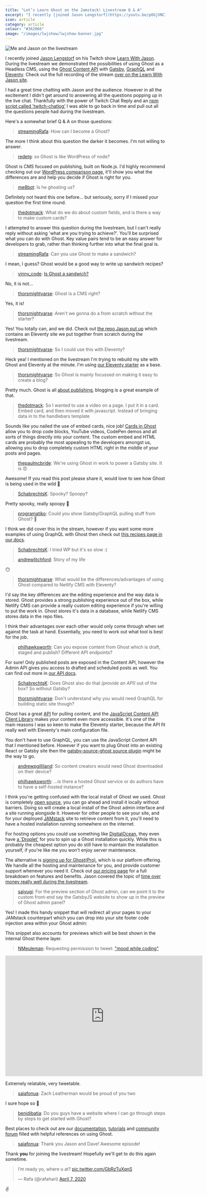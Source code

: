 ```yaml
---
title: "Let’s Learn Ghost on the Jamstack! Livestream Q & A"
excerpt: "I recently [joined Jason Lengstorf](https://youtu.be/pOGjVNC1sk4) on his Twitch show [Learn With Jason](https://www.learnwithjason.dev/). During the livestream we demonstrated the possibilities of using Ghost as a Headless CMS, using the [Ghost Content API](https://ghost.org/docs/api/v3/javascript/content/) with [Gatsby](https://ghost.org/docs/api/v3/gatsby/), [GraphQL](https://ghost.org/docs/api/v3/gatsby/graphql-recipes-for-ghost/) and [Eleventy](https://ghost.org/docs/api/v3/eleventy/)."
icon: article
category: article
colour: "#362066"
image: "/images/lwjshow/lwjshow-banner.jpg"
---
```


![Me and Jason on the livestream](/images/lwjshow/lwjshow-banner.jpg)

I recently joined [Jason Lengstorf](https://twitter.com/jlengstorf) on his Twitch show [Learn With Jason](https://www.learnwithjason.dev/). During the livestream we demonstrated the possibilities of using Ghost as a Headless CMS, using the [Ghost Content API](https://ghost.org/docs/api/v3/javascript/content/) with [Gatsby](https://ghost.org/docs/api/v3/gatsby/), [GraphQL](https://ghost.org/docs/api/v3/gatsby/graphql-recipes-for-ghost/) and [Eleventy](https://ghost.org/docs/api/v3/eleventy/). Check out the full recording of the stream [over on the Learn With Jason site](https://www.learnwithjason.dev/let-s-learn-ghost-on-the-jamstack).

I had a great time chatting with Jason and the audience. However in all the excitement I didn't get around to answering all the questions popping up in the live chat. Thankfully with the power of Twitch Chat Reply and an [npm script called 'twitch-chatlog'](https://github.com/freaktechnik/twitch-chatlog) I was able to go back in time and pull out all the questions people had during the livestream.

Here's a somewhat brief Q & A on those questions:

> [streamingRafa](https://twitch.tv/streamingRafa/): How can I become a Ghost?

The more I think about this question the darker it becomes. I'm not willing to answer.

> [redetg](https://twitch.tv/redetg/): so Ghost is like WordPress of node?

Ghost is CMS focused on publishing, built on Node.js. I'd highly recommend checking out our [WordPress comparison page](https://ghost.org/vs/wordpress/), it'll show you what the differences are and help you decide if Ghost is right for you.

> [me8bot](https://twitch.tv/me8bot/): Is he ghosting us?

Definitely not heard this one before… but seriously, sorry if I missed your question the first time round.

> [thedotmack](https://twitch.tv/thedotmack/): What do we do about custom fields, and is there a way to make custom cards?

I attempted to answer this question during the livestream, but I can't really reply without asking 'what are you trying to achieve?'. You'll be surprised what you can do with Ghost. Key value pairs tend to be an easy answer for developers to grab, rather than thinking further into what the final goal is.

> [streamingRafa](https://twitch.tv/streamingRafa/): Can you use Ghost to make a sandwich?

I mean, I guess? Ghost would be a good way to write up sandwich recipes? 

> [vinny_code](https://twitch.tv/vinny_code/): [Is Ghost a sandwich?](https://isthisasandwich.netlify.com/)

No, it is not…

> [thorsmightyarse](https://twitch.tv/thorsmightyarse/): Ghost is a CMS right?

Yes, it is!

> [thorsmightyarse](https://twitch.tv/thorsmightyarse/): Aren't we gonna do a from scratch without the starter?

Yes! You totally can, and we did. Check out [the repo Jason put up](https://github.com/jlengstorf/lets-learn-ghost) which contains an Eleventy site we put together from scratch during the livestream.

> [thorsmightyarse](https://twitch.tv/thorsmightyarse/): So I could use this with Eleventy?

Heck yea! I mentioned on the livestream I'm trying to rebuild my site with Ghost and Eleventy at the minute. I'm using [our Eleventy starter](https://github.com/TryGhost/eleventy-starter-ghost) as a base.

> [thorsmightyarse](https://twitch.tv/thorsmightyarse/): So Ghost is mainly focussed on making it easy to create a blog?

Pretty much. Ghost is all [about publishing](https://ghost.org/features/), blogging is a great example of that.

> [thedotmack](https://twitch.tv/thedotmack/): So I wanted to use a video on a page. I put it in a card. Embed card, and then moved it with javascript. Instead of bringing data in to the handlebars template

Sounds like you nailed the use of embed cards, nice job! [Cards in Ghost](https://ghost.org/faq/using-the-editor/#using-the-dynamic-menu) allow you to drop code blocks, YouTube videos, CodePen demos and all sorts of things directly into your content. The custom embed and HTML cards are probably the most appealing to the developers amongst us, allowing you to drop completely custom HTML right in the middle of your posts and pages.

> [thepaulmcbride](https://twitch.tv/thepaulmcbride/): We're using Ghost in work to power a Gatsby site. It is 😍

Awesome! If you read this post please share it, would love to see how Ghost is being used in the wild 👀

> [SchabrechtsK](https://twitch.tv/SchabrechtsK/): Spooky? Spoopy?

Pretty spooky, really spoopy 👻

> [programatiko](https://twitch.tv/programatiko/): Could you show Gatsby/GraphQL pulling stuff from Ghost? 🙏

I think we did cover this in the stream, however if you want some more examples of using GraphQL with Ghost then check out [this recipes page in our docs](https://ghost.org/docs/api/v3/gatsby/graphql-recipes-for-ghost/).

> [SchabrechtsK](https://twitch.tv/SchabrechtsK/): I tried WP but it's so slow :(
>
> [andrewlitchford](https://twitch.tv/andrewlitchford/): Story of my life

😶

> [thorsmightyarse](https://twitch.tv/thorsmightyarse/): What would be the differences/advantages of using Ghost compared to Netlify CMS with Eleventy?

I'd say the key differences are the editing experience and the way data is stored. Ghost provides a strong publishing experience out of the box, while Netlify CMS can provide a really custom editing experience if you're willing to put the work in. Ghost stores it's data in a database, while Netlify CMS stores data in the repo files.

I think their advantages over each other would only come through when set against the task at hand. Essentially, you need to work out what tool is best for the job.

> [philhawksworth](https://twitch.tv/philhawksworth/): Can you expose content from Ghost which is draft, staged and publish? Different API endpoints?

For sure! Only published posts are exposed in the Content API, however the Admin API gives you access to drafted and scheduled posts as well. You can find out more in [our API docs](https://ghost.org/docs/api/v3/javascript/admin/).

> [SchabrechtsK](https://twitch.tv/SchabrechtsK/): Does Ghost also do that _(provide an API)_ out of the box? So without Gatsby?
>
> [thorsmightyarse](https://twitch.tv/thorsmightyarse/): Don't understand why you would need GraphQL for building static site though?

Ghost has a great [API](https://ghost.org/docs/api/v3/) for pulling content, and the [JavaScript Content API Client Library](https://ghost.org/docs/api/v3/javascript/content/) makes your content even more accessible. It's one of the main reasons I was so keen to make the Eleventy starter, because the API fit really well with Eleventy's main configuration file.

You don't have to use GraphQL, you can use the JavaScript Content API that I mentioned before. However if you want to plug Ghost into an existing React or Gatsby site then the [gatsby-source-ghost source plugin](https://github.com/TryGhost/gatsby-source-ghost) might be the way to go.

> [andrewpgilliland](https://twitch.tv/andrewpgilliland/): So content creators would need Ghost downloaded on their device?
>
> [philhawksworth](https://twitch.tv/philhawksworth/): ...is there a hosted Ghost service or do authors have to have a self-hosted instance?

I think you're getting confused with the local install of Ghost we used. Ghost is completely [open source](https://github.com/TryGhost/Ghost), you can go ahead and install it locally without barriers. Doing so will create a local install of the Ghost admin interface and a site running alongside it. However for other people to see your site, and for your deployed [JAMstack](https://jamstack.org/) site to retrieve content from it, you'll need to have a hosted installation running somewhere on the internet.

For hosting options you could use something like [DigitalOcean](https://www.digitalocean.com/), they even have [a 'Droplet'](https://marketplace.digitalocean.com/apps/ghost) for you to spin up a Ghost installation quickly. While this is probably the cheapest option you do still have to maintain the installation yourself, if you're like me you won't enjoy server maintenance.

The alternative is [signing up for Ghost(Pro)](https://ghost.org/), which is our platform offering. We handle all the hosting and maintenance for you, and provide customer support whenever you need it. Check out [our pricing page](https://ghost.org/pricing/) for a full breakdown on features and benefits. Jason covered the topic of [time over money really well during the livestream](https://youtu.be/pOGjVNC1sk4?t=2885).

> [saiyugi](https://twitch.tv/saiyugi/): For the preview section of Ghost admin, can we point it to the custom front-end say the GatsbyJS website to show up in the preview of Ghost admin panel?

Yes! I made this handy snippet that will redirect all your pages to your JAMstack counterpart which you can drop into your site footer code injection area within your Ghost admin:

<script src="https://gist.github.com/daviddarnes/983142e7a2fce94044df0c87ffa7d39c.js"></script>

This snippet also accounts for previews which will be best shown in the internal Ghost theme layer.

> [NMeuleman](https://twitch.tv/NMeuleman/): Requesting permission to tweet: ["mood while coding"](https://clips.twitch.tv/LongAssiduousZebraRlyTho)

<div class="video">
<iframe src="https://clips.twitch.tv/embed?clip=LongAssiduousZebraRlyTho&autoplay=false" frameborder="0" allowfullscreen="true" height="378" width="620"></iframe>
</div>


Extremely relatable, very tweetable.

> [saiafonua](https://twitch.tv/saiafonua/): Zach Leatherman would be proud of you two

I sure hope so 💚

> [benidibatia](https://twitch.tv/benidibatia/): Do you guys have a website where I can go through steps by steps to get started with Ghost?

Best places to check out are our [documentation](https://ghost.org/docs/), [tutorials](https://ghost.org/tutorials/) and [community forum](https://forum.ghost.org/) filled with helpful references on using Ghost.

> [saiafonua](https://twitch.tv/saiafonua/): Thank you Jason and Dave! Awesome episode!

Thank **you** for joining the livestream! Hopefully we'll get to do this again sometime.

<blockquote class="twitter-tweet" data-conversation="none"><p lang="en" dir="ltr">I’m ready yo, where u at? <a href="https://t.co/GbRzTuXqnS">pic.twitter.com/GbRzTuXqnS</a></p>&mdash; Rafa (@rafahari) <a href="https://twitter.com/rafahari/status/1247577207817601024?ref_src=twsrc%5Etfw">April 7, 2020</a></blockquote> <script async src="https://platform.twitter.com/widgets.js" charset="utf-8"></script>

✌️
